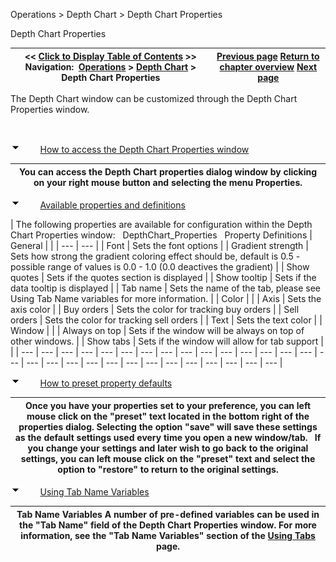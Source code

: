 ﻿


Operations \> Depth Chart \> Depth Chart Properties






















Depth Chart Properties







| \<\< [Click to Display Table of Contents](depth_chart_properties.md) \>\> **Navigation:**     [Operations](operations-1.md) \> [Depth Chart](depth_chart-1.md) \> Depth Chart Properties | [Previous page](using_the_depth_chart_window-1.md) [Return to chapter overview](depth_chart-1.md) [Next page](window_linking-1.md) |
| --- | --- |














The Depth Chart window can be customized through the Depth Chart Properties window.


 


![tog_minus](tog_minus-1.gif)        [How to access the Depth Chart Properties window](javascript:HMToggle('toggle','HowToAccessTheLevelIiPropertiesWindow','HowToAccessTheLevelIiPropertiesWindow_ICON'))




| You can access the Depth Chart properties dialog window by clicking on your right mouse button and selecting the menu Properties. |
| --- |



![tog_minus](tog_minus-1.gif)        [Available properties and definitions](javascript:HMToggle('toggle','AvailablePropertiesAndDefinitions','AvailablePropertiesAndDefinitions_ICON'))




| The following properties are available for configuration within the Depth Chart Properties window:   DepthChart_Properties   Property Definitions   | General |  | | --- | --- | | Font | Sets the font options | | Gradient strength | Sets how strong the gradient coloring effect should be, default is 0\.5 \- possible range of values is 0\.0 \- 1\.0 (0\.0 deactives the gradient) | | Show quotes | Sets if the quotes section is displayed | | Show tooltip | Sets if the data tooltip is displayed | | Tab name | Sets the name of the tab, please see Using Tab Name variables for more information. | | Color |  | | Axis | Sets the axis color | | Buy orders | Sets the color for tracking buy orders | | Sell orders | Sets the color for tracking sell orders | | Text | Sets the text color | | Window |  | | Always on top | Sets if the window will be always on top of other windows. | | Show tabs | Sets if the window will allow for tab support | |
| --- | --- | --- | --- | --- | --- | --- | --- | --- | --- | --- | --- | --- | --- | --- | --- | --- | --- | --- | --- | --- | --- | --- | --- | --- | --- | --- | --- | --- |



![tog_minus](tog_minus-1.gif)        [How to preset property defaults](javascript:HMToggle('toggle','HowToPresetPropertyDefaults','HowToPresetPropertyDefaults_ICON'))




| Once you have your properties set to your preference, you can left mouse click on the "preset" text located in the bottom right of the properties dialog. Selecting the option "save" will save these settings as the default settings used every time you open a new window/tab.   If you change your settings and later wish to go back to the original settings, you can left mouse click on the "preset" text and select the option to "restore" to return to the original settings. |
| --- |



![tog_minus](tog_minus-1.gif)        [Using Tab Name Variables](javascript:HMToggle('toggle','UsingTabNameVariables','UsingTabNameVariables_ICON'))




| Tab Name Variables A number of pre\-defined variables can be used in the "Tab Name" field of the Depth Chart Properties window. For more information, see the "Tab Name Variables" section of the [Using Tabs](using_tabs-1.md) page. |
| --- |










